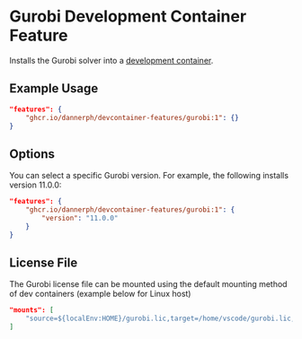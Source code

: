 # Gurobi Development Container Feature

Installs the Gurobi solver into a [development container](https://containers.dev/).

## Example Usage

```json
"features": {
    "ghcr.io/dannerph/devcontainer-features/gurobi:1": {}
}
```

## Options

You can select a specific Gurobi version. For example, the following installs version 11.0.0:

```json
"features": {
    "ghcr.io/dannerph/devcontainer-features/gurobi:1": {
        "version": "11.0.0"
    }
}
```

## License File

The Gurobi license file can be mounted using the default mounting method of dev containers (example below for Linux host)

```json
"mounts": [
    "source=${localEnv:HOME}/gurobi.lic,target=/home/vscode/gurobi.lic,type=bind,consistency=cached"
]
```
